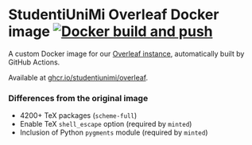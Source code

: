 # StudentiUniMi Overleaf Docker image [![Docker build and push](https://github.com/StudentiUniMi/overleaf-docker/actions/workflows/docker.yml/badge.svg)](https://github.com/StudentiUniMi/overleaf-docker/actions/workflows/docker.yml)

A custom Docker image for our [Overleaf instance](https://overleaf.studentiunimi.it), 
automatically built by GitHub Actions.

Available at [ghcr.io/studentiunimi/overleaf](https://ghcr.io/studentiunimi/overleaf).

### Differences from the original image
- 4200+ TeX packages (`scheme-full`)
- Enable TeX `shell_escape` option (required by `minted`)
- Inclusion of Python `pygments` module (required by `minted`)
